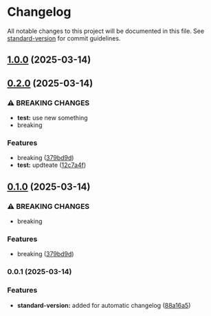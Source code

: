 # Changelog

All notable changes to this project will be documented in this file. See [standard-version](https://github.com/conventional-changelog/standard-version) for commit guidelines.

## [1.0.0](https://github.com/ViTeXFTW/Changelogger/compare/v0.2.0...v1.0.0) (2025-03-14)

## [0.2.0](https://github.com/ViTeXFTW/Changelogger/compare/v0.0.1...v0.2.0) (2025-03-14)


### ⚠ BREAKING CHANGES

* **test:** use new something
* breaking

### Features

* breaking ([379bd9d](https://github.com/ViTeXFTW/Changelogger/commit/379bd9d369ac62dcd56e708ccc9e28d6be35b423))
* **test:** updteate ([12c7a4f](https://github.com/ViTeXFTW/Changelogger/commit/12c7a4fb337a6d547a19ac1b2d8d60de306643ef))

## [0.1.0](https://github.com/ViTeXFTW/Changelogger/compare/v0.0.1...v0.1.0) (2025-03-14)


### ⚠ BREAKING CHANGES

* breaking

### Features

* breaking ([379bd9d](https://github.com/ViTeXFTW/Changelogger/commit/379bd9d369ac62dcd56e708ccc9e28d6be35b423))

### 0.0.1 (2025-03-14)


### Features

* **standard-version:** added for automatic changelog ([88a16a5](https://github.com/ViTeXFTW/Changelogger/commit/88a16a5873d215060832959fce554c6b255bf6e3))
